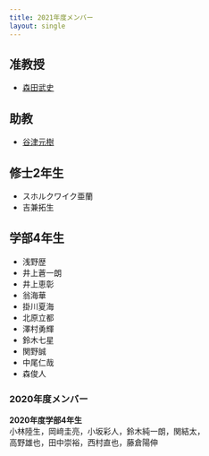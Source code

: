 ```yaml
---
title: 2021年度メンバー
layout: single
---
```

## 准教授
* [森田武史](https://takeshi-morita.jp/index-ja.html)

## 助教
* [谷津元樹](https://researchmap.jp/m-yatsu)

## 修士2年生
* スホルクワイク亜蘭
* 吉兼拓生

## 学部4年生
* 浅野歴
* 井上蒼一朗
* 井上恵彰
* 翁海華
* 掛川夏海
* 北原立都
* 澤村勇輝
* 鈴木七星
* 関野誠
* 中尾仁哉
* 森俊人

### 2020年度メンバー
**2020年度学部4年生**  
小林陸生，岡﨑圭亮，小坂彩人，鈴木純一朗，関結太，  
高野雄也，田中崇裕，西村直也，藤倉陽伸